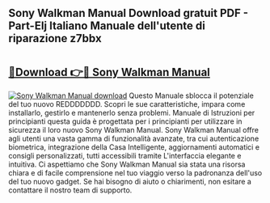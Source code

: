 ## Sony Walkman Manual Download gratuit PDF - Part-EIj Italiano Manuale dell'utente di riparazione z7bbx

# <h2><a href="http://df9bmsw.blite.top/?on=Sony+Walkman+Manual">🔗Download 👉🔴 Sony Walkman Manual</a></h2>

[![Sony Walkman Manual download](https://i.imgur.com/lujVjoI.png)](http://df9bmsw.blite.top/?on=Sony+Walkman+Manual)
Questo Manuale sblocca il potenziale del tuo nuovo REDDDDDDD. Scopri le sue caratteristiche, impara come installarlo, gestirlo e mantenerlo senza problemi. Manuale di Istruzioni per principianti questa guida è progettata per i principianti per utilizzare in sicurezza il loro nuovo Sony Walkman Manual. Sony Walkman Manual offre agli utenti una vasta gamma di funzionalità avanzate, tra cui autenticazione biometrica, integrazione della Casa Intelligente, aggiornamenti automatici e consigli personalizzati, tutti accessibili tramite L'interfaccia elegante e intuitiva. Ci aspettiamo che Sony Walkman Manual sia stata una risorsa chiara e di facile comprensione nel tuo viaggio verso la padronanza dell'uso del tuo nuovo gadget. Se hai bisogno di aiuto o chiarimenti, non esitare a contattare il nostro team di supporto.

